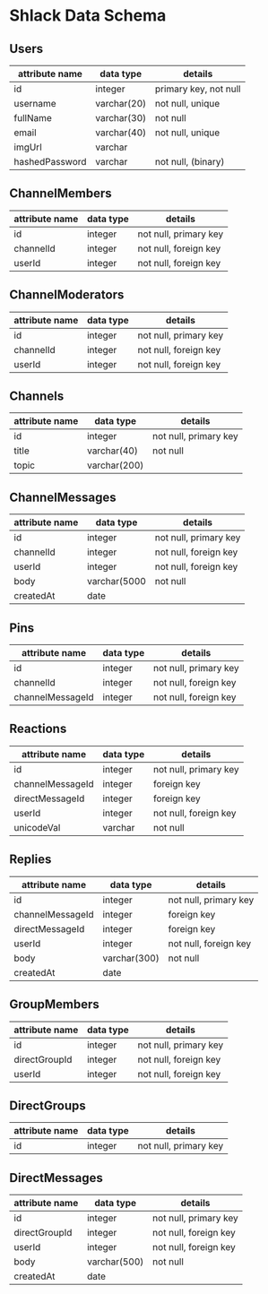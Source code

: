# Shlack Data Schema

Users
-----


| attribute name | data type | details |
| - | - | - |
| id | integer | primary key, not null |
| username | varchar(20) | not null, unique |
| fullName | varchar(30) | not null |
| email | varchar(40) | not null, unique |
| imgUrl | varchar |   |
| hashedPassword | varchar | not null, (binary) |

ChannelMembers
--------------


| attribute name | data type | details |
| - | - | - |
| id | integer | not null, primary key |
| channelId | integer | not null, foreign key |
| userId | integer | not null, foreign key |

ChannelModerators
--------------


| attribute name | data type | details |
| - | - | - |
| id | integer | not null, primary key |
| channelId | integer | not null, foreign key |
| userId | integer | not null, foreign key |

Channels
--------


| attribute name | data type | details |
| - | - | - |
| id | integer | not null, primary key |
| title | varchar(40) | not null |
| topic | varchar(200) |   |

ChannelMessages
---------------


| attribute name | data type | details |
| - | - | - |
| id | integer | not null, primary key |
| channelId | integer | not null, foreign key |
| userId | integer | not null, foreign key |
| body | varchar(5000 | not null |
| createdAt | date |   |

Pins
----


| attribute name | data type | details |
| - | - | - |
| id | integer | not null, primary key |
| channelId | integer | not null, foreign key |
| channelMessageId | integer | not null, foreign key |

Reactions
---------


| attribute name | data type | details |
| - | - | - |
| id | integer | not null, primary key |
| channelMessageId | integer | foreign key |
| directMessageId | integer | foreign key |
| userId | integer | not null, foreign key |
| unicodeVal | varchar | not null |

Replies
-------


| attribute name | data type | details |
| - | - | - |
| id | integer | not null, primary key |
| channelMessageId | integer | foreign key |
| directMessageId | integer | foreign key |
| userId | integer | not null, foreign key |
| body | varchar(300) | not null |
| createdAt | date |   |

GroupMembers
------------


| attribute name | data type | details |
| - | - | - |
| id | integer | not null, primary key |
| directGroupId | integer | not null, foreign key |
| userId | integer | not null, foreign key |

DirectGroups
------------


| attribute name | data type | details |
| - | - | - |
| id | integer | not null, primary key |

DirectMessages
--------------


| attribute name | data type | details |
| - | - | - |
| id | integer | not null, primary key |
| directGroupId | integer | not null, foreign key |
| userId | integer | not null, foreign key |
| body | varchar(500) | not null |
| createdAt | date |   |
